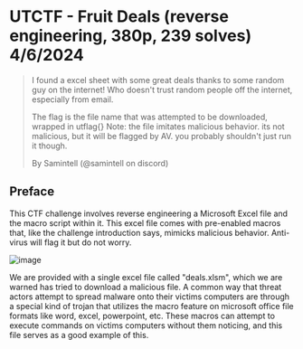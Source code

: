 # UTCTF - Fruit Deals (reverse engineering, 380p, 239 solves) 4/6/2024

> I found a excel sheet with some great deals thanks to some random guy on the internet! Who doesn't trust random people off the internet, especially from email.
> 
> The flag is the file name that was attempted to be downloaded, wrapped in utflag{} Note: the file imitates malicious behavior. its not malicious, but it will be flagged by AV. you probably shouldn't just run it though.
> 
> By Samintell (@samintell on discord)

## Preface
This CTF challenge involves reverse engineering a Microsoft Excel file and the macro script within it. This excel file comes with pre-enabled macros that, like the challenge introduction says, mimicks malicious behavior. Anti-virus will flag it but do not worry.

![image](https://github.com/heathbar019/Writeups/assets/114100890/e33ca04f-b5ad-4426-8e36-409915697e11)

We are provided with a single excel file called "deals.xlsm", which we are warned has tried to download a malicious file. A common way that threat actors attempt to spread malware onto their victims computers are through a special kind of trojan that utilizes the macro feature on microsoft office file formats like word, excel, powerpoint, etc. These macros can attempt to execute commands on victims computers without them noticing, and this file serves as a good example of this.
